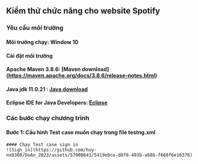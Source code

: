 ## **Kiểm thử chức năng cho website Spotify**
### Yêu cầu môi trường
#### Môi trường chạy: Window 10
#### Cài đặt môi trường
  #### Apache Maven 3.8.6: [Maven download] (https://maven.apache.org/docs/3.8.6/release-notes.html)
  #### Java jdk 11.0.21 : [Java download](https://www.oracle.com/java/technologies/javase/11-0-21-relnotes.html)
  #### Eclipse IDE for Java Developers: [Eclipse](https://www.eclipse.org/downloads/packages/release/europa/winter/eclipse-ide-java-developers)

### Các bước chạy chương trình
  #### Bước 1: Cấu hình Test case muốn chạy trong file testng.xml
    #### Chạy Test case sign in
    ![Sign_in](https://github.com/huy-nx0308/DoAn_2023/assets/57008641/5419e0ce-d8f0-493b-a686-f668f6e16378)

